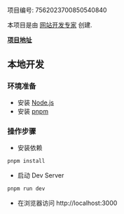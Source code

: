 # 

项目编号: 7562023700850540840

本项目是由 [网站开发专家](https://space.coze.cn/) 创建.

[**项目地址**](https://space.coze.cn/task/7562023700850540840)

## 本地开发

### 环境准备

- 安装 [Node.js](https://nodejs.org/en)
- 安装 [pnpm](https://pnpm.io/installation)

### 操作步骤

- 安装依赖

```sh
pnpm install
```

- 启动 Dev Server

```sh
pnpm run dev
```

- 在浏览器访问 http://localhost:3000
